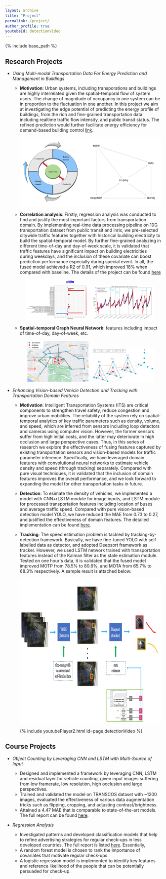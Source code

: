 ```yaml
---
layout: archive
title: "Project"
permalink: /project/
author_profile: true
youtubeId: detectionVideo
---
```


{% include base_path %}


Research Projects 
--------------
* *Using Multi-modal Transportation Data For Energy Prediction and Management in Buildings*
  * **Motivation**: Urban systems, including transporations and buildings are highly interrelated given the spatial-temporal flow of system users. The change of magnitude of occupancy in one system can be in proportion to the fluctuation in one another. In this project we aim at investigating the edge potential of predicting the energy profile of buildings, from the rich and fine-grained transportation data including realtime traffic flow intensity, and public transit status. The refined prediction would further facilitate energy efficiency for demand-based building control [link](https://www.nsf.gov/awardsearch/showAward?AWD_ID=1637222). 

      <p align="center"><img width="650" height="225" src='/images/transResearch/motivation.png'></p>
      
   * **Correlation analysis**: Firstly, regression analysis was conducted to find and justify the most important factors from transportation domain. By implementing real-time data processing pipeline on 10G transportation dataset from public transit and inrix, we pre-selected citywide traffic features together with historical building electricity to build the spatial-temporal model. By further fine-grained analyzing in different time-of-day and day-of-week scale, it is validated that traffic features have significant impact on building electricities during weekdays, and the inclusion of these covariate can boost prediction performance especially during special event. In all, the fused model achieved a R2 of 0.91, which improved 18% when compared with baseline. The details of the project can be found [here](https://milanlx.github.io/files/trans_to_building_baseline.pdf)

      
      <p align="center">
          <img src="/images/transResearch/feature_weekday.png" width="45%" />
          <img src="/images/transResearch/example_weekday.png" width="45%" /> 
      </p>
      
  * **Spatial-temporal Graph Neural Network**: features including impact of time-of-day, day-of-week, etc. 


      <p align="center">
          <img src="/images/transResearch/gnn_outline.png" width="45%" />
          <img src="/images/transResearch/gnn_model.png" width="45%" /> 
      </p>



* *Enhancing Vision-based Vehicle Detection and Tracking with Transportation Domain Features*
  * **Motivation**: Intelligent Transportation Systems (ITS) are critical components to strengthen travel safety, reduce congestion and improve urban mobilities. The reliability of the system rely on spatial-temporal analytics of key traffic parameters such as density, volume, and speed, which are inferred from sensors including loop detectors and cameras using computer vision. However, the former sensors suffer from high initial costs, and the latter may deteriorate in high occlusion and large perspective cases. Thus, in this series of research we explore the effectiveness of fusing features captured by existing transportation sensors and vision-based models for traffic parameter inference. Specifically, we have leveraged domain features with convolutional neural networks to estimate vehicle density and speed (through tracking) separately. Compared with pure visual techniques, it is validated that the inclusion of domain features improves the overall performance, and we look forward to expanding the model for other transportation tasks in future.
 
  * **Detection**: To esimate the density of vehicles, we implemented a model with CNN+rLSTM module for image inputs, and LSTM module for processed transportation features including location of buses and average traffic speed. Compared with pure vision-based detection model YOLO, we have reduced the MAE from 0.73 to 0.27, and justified the effectiveness of domain features. The detailed implementation can be found [here](https://milanlx.github.io/files/trans_detection.pdf). 


  * **Tracking**: The speed estimation problem is tackled by tracking-by-detection framework. Basically, we have fine-tuned YOLO with self-labelled data as detector, and adopted Deepsort framework as tracker. However, we used LSTM network trained with transportation features instead of the Kalman filter as the state estimation module. Tested on one hour's data, it is validated that the fused model improved MOTP from 78.5% to 80.6%, and MOTA from 65.7% to 68.3% respectively. A sample result is attached below. 
                                 <p align="center"><img width="910" height="470" src='/images/tracking_framework.png'></p>
                                                   {% include youtubePlayer2.html id=page.detectionVideo %}


Course Projects 
------------- 
* *Object Counting by Leveraging CNN and LSTM with Multi-Source of Input*
  - Designed and implemented a framework by leveraging CNN, LSTM and residual layer for vehicle counting, given input images suffering from low framerate, low resolution, high occlusion and large perspectives. 
  - Trained and validated the model on TRANSCOS dataset with ~1200 images, evaluated the effectiveness of various data augmentation tricks such as flipping, cropping, and adjusting contrast/brightness. 
  - Attained a 4.47 MAE that is comparable to state-of-the-art models. The full report can be found [here](https://milanlx.github.io/files/10707_project.pdf). 

* *Regression Analysis*
  - Investigated patterns and developed classification models that help to refine advertising strategies for regular check-ups in less developed countries. The full report is listed [here](https://milanlx.github.io/files/36707_project3.pdf). Essentially,
  - A random forest model is chosen to rank the importance of covariates that motivate regular check-ups.
  - A logistic regression model is implemented to identify key features and reference likelihood of the people that can be potentially persuaded for check-up. 

